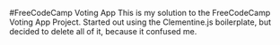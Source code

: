 #FreeCodeCamp Voting App
This is my solution to the FreeCodeCamp Voting App Project. Started out using the Clementine.js boilerplate, but decided to delete all of it, because it confused me.
